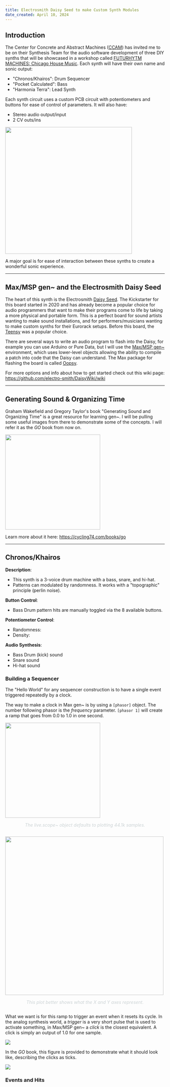 ```yaml
---
title: Electrosmith Daisy Seed to make Custom Synth Modules
date_created: April 10, 2024
---
```


## Introduction

The Center for Concrete and Abstract Machines (<a target="\_blank" href="https://ccam.world/">CCAM</a>) has invited me to be on their Synthesis Team for the audio software development of three DIY synths that will be showcased in a workshop called <a target="\_blank" href="https://ccam.world/programs/24-5-10-future-rhythm-machines-chicago-house/">FUTURHYTM MACHINES: Chicago House Music</a>. Each synth will have their own name and sonic output:

- "Chronos/Khairos": Drum Sequencer
- "Pocket Calculated": Bass
- "Harmonia Terra": Lead Synth

Each synth circuit uses a custom PCB circuit with potentiometers and buttons for ease of control of parameters. It will also have:

- Stereo audio output/input
- 2 CV outs/ins

<img width="400px" src="./imgs/pcb.png"></img>

A major goal is for ease of interaction between these synths to create a wonderful sonic experience.

--- 

## Max/MSP gen~ and the Electrosmith Daisy Seed

The heart of this synth is the Electrosmith <a target="\_blank" href="https://electro-smith.com/products/daisy-seed">Daisy Seed</a>. The Kickstarter for this board started in 2020 and has already become a popular choice for audio programmers that want to make their programs come to life by taking a more physical and portable form. This is a perfect board for sound artists wanting to make sound installations, and for performers/musicians wanting to make custom synths for their Eurorack setups. Before this board, the <a target="\_blank" href="https://www.pjrc.com/teensy/">Teensy</a> was a popular choice.

There are several ways to write an audio program to flash into the Daisy, for example you can use Arduino or Pure Data, but I will use the <a target="_blank" href="https://docs.cycling74.com/max8/vignettes/gen_topic">Max/MSP gen~</a> environment, which uses lower-level objects allowing the ability to compile a patch into code that the Daisy can understand. The Max package for flashing the board is called <a target="\_blank" href="https://github.com/electro-smith/oopsy">Oopsy</a>.

For more options and info about how to get started check out this wiki page: <a target="\_blank" href="https://github.com/electro-smith/DaisyWiki/wiki">https://github.com/electro-smith/DaisyWiki/wiki</a>

---

## Generating Sound & Organizing Time

Graham Wakefield and Gregory Taylor's book "Generating Sound and Organizing Time" is a great resource for learning gen~. I will be pulling some useful images from there to demonstrate some of the concepts. I will refer it as the _GO_ book from now on.

<img width="300px" src="./imgs/generating.png"></img>

Learn more about it here: <a target="\_blank" href="https://cycling74.com/books/go">https://cycling74.com/books/go</a>

--- 

## Chronos/Khairos

**Description**:

- This synth is a 3-voice drum machine with a bass, snare, and hi-hat.
- Patterns can modulated by randomness. It works with a "topographic" principle (perlin noise).

**Button Control**:

- Bass Drum pattern hits are manually toggled via the 8 available buttons.

**Potentiometer Control**:

- Randomness: 
- Density:

**Audio Synthesis**:

- Bass Drum (kick) sound
- Snare sound
- Hi-hat sound

### Building a Sequencer

The "Hello World" for any sequencer construction is to have a single event triggered repeatedly by a clock.

The way to make a clock in Max gen~ is by using a `[phasor]` object. The number following phasor is the _frequency_ parameter. `[phasor 1]` will create a ramp that goes from 0.0 to 1.0 in one second.

<img width="300px" src="./imgs/ramp1s.png"></img>

<div class="caption" style="text-align: center; padding-bottom: 1em;"><i style="color: #ccd3d5;">The live.scope~ object defaults to plotting 44.1k samples.</i></div>

<img width="500px" src="./imgs/ramp1s_plot.png"></img>

<div class="caption" style="text-align: center; padding-bottom: 1em;"><i style="color: #ccd3d5;">This plot better shows what the X and Y axes represent.</i></div>

What we want is for this ramp to trigger an event when it resets its cycle. In the analog synthesis world, a _trigger_ is a very short pulse that is used to activate something, in Max/MSP gen~ a _click_ is the closest equivalent. A click is simply an output of 1.0 for one sample.

<img src="./imgs/click.png"></img>

In the _GO_ book, this figure is provided to demonstrate what it should look like, describing the clicks as ticks.

<img src="./imgs/figure1.png"></img>

### Events and Hits
